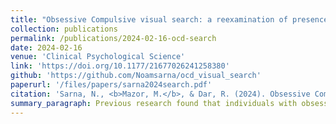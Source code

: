 ```yaml
---
title: "Obsessive Compulsive visual search: a reexamination of presence-absence asymmetries"
collection: publications
permalink: /publications/2024-02-16-ocd-search
date: 2024-02-16
venue: 'Clinical Psychological Science'
link: 'https://doi.org/10.1177/21677026241258380'
github: 'https://github.com/Noamsarna/ocd_visual_search'
paperurl: '/files/papers/sarna2024search.pdf'
citation: 'Sarna, N., <b>Mazor, M.</b>, & Dar, R. (2024). Obsessive Compulsive visual search: a reexamination of presence-absence asymmetries. <i> Clinical Psychological Science</i>'
summary_paragraph: Previous research found that individuals with obsessive compulsive disorder take longer to make decisions in a visual search task, but only when they decide that the target image is absent from the display. [Noam](https://github.com/noamsarna), [Ruvi](https://english.tau.ac.il/profile/ruvidar) and I thought this was interesting because we had some ideas about possible links between obsessive compulsive disorder and being able to tell when things are not there. So we attempted to replicate this finding in an online setting. We tried twice, and failed both times. We are still not exactly sure why, but we discuss some possible explanations in the Discussion.
---
```

